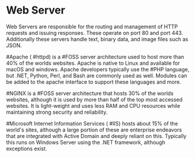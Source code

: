 # Web Server

Web Servers are responsible for the routing and management of HTTP requests and issuing responses. These operate on port 80 and port 443. Additionally these servers handle text, binary data, and image files such as JSON.

#Apache ( #httpd) is a #FOSS server architecture used to host more than 40% of the worlds websites. Apache is native to Linux and available for macOS and windows. Apache developers typically use the #PHP language, but .NET, Python, Perl, and Bash are commonly used as well. Modules can be added to the apache interface to support these languages and more.

#NGINX is a #FOSS server architecture that hosts 30% of the worlds websites, although it is used by more than half of the top most accessed websites. It is light-weight and uses less RAM and CPU resources while maintaining strong security and reliability.

#Microsoft Internet Information Services ( #IIS) hosts about 15% of the world's sites, although a large portion of these are enterprise endeavors that are integrated with Active Domain and deeply reliant on this. Typically this runs on Windows Server using the .NET framework, although exceptions exist.

